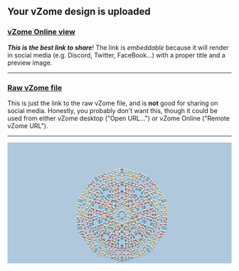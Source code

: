 ## Your vZome design is uploaded

### [vZome Online view][embed]

***This is the best link to share***!  The link is *embeddable* because it will render in social media (e.g. Discord, Twitter, FaceBook...) with a proper title and a preview image.

---

### [Raw vZome file][raw]

This is just the link to the raw vZome file, and is **not** good for
sharing on social media.
Honestly, you probably don't want this, though it could be used from either
vZome desktop ("Open URL...") or vZome Online ("Remote vZome URL").

---

![Image](<4D_Buckyball.png>)


[embed]: <https://vzome.com/app/embed.py?url=https://raw.githubusercontent.com/ThynStyx/vzome-sharing/main/2021/12/05/15-36-40-4D_Buckyball/4D_Buckyball.vZome>
[raw]: <https://raw.githubusercontent.com/ThynStyx/vzome-sharing/main/2021/12/05/15-36-40-4D_Buckyball/4D_Buckyball.vZome>
